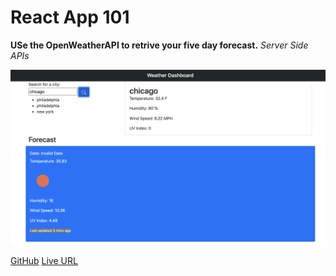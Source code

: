 # React App 101

**USe the OpenWeatherAPI to retrive your five day forecast.**
_Server Side APIs_

![Budget Tracker Cover](/weather.png)

[GitHub](https://github.com/MCannon33/weatherdash)
[Live URL](https://warm-depths-48242.herokuapp.com/)
